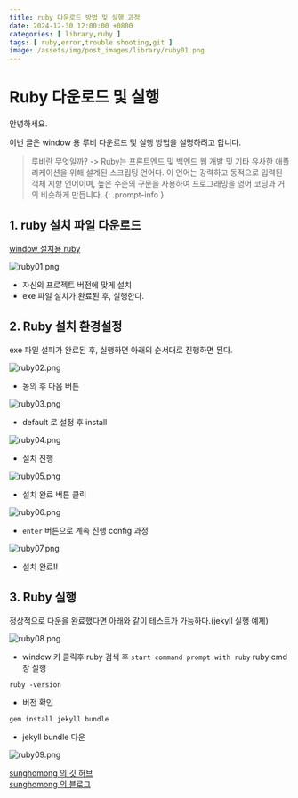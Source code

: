 ```yaml
---
title: ruby 다운로드 방법 및 실행 과정
date: 2024-12-30 12:00:00 +0800
categories: [ library,ruby ]
tags: [ ruby,error,trouble shooting,git ]
image: /assets/img/post_images/library/ruby01.png
---
```


# Ruby 다운로드 및 실행

안녕하세요.

이번 글은 window 용 루비 다운로드 및 실행 방법을 설명하려고 합니다.

> 루비란 무엇일까? -> Ruby는 프론트엔드 및 백엔드 웹 개발 및 기타 유사한 애플리케이션을 위해 설계된 스크립팅 언어다. 이 언어는 강력하고 동적으로 입력된 객체 지향 언어이며, 높은 수준의 구문을 사용하여 프로그래밍을 영어 코딩과 거의 비슷하게 만듭니다.
{: .prompt-info }

## 1. ruby 설치 파일 다운로드

[window 설치용 ruby](https://rubyinstaller.org/)

<img src="/assets/img/post_images/library/ruby01.png" alt="ruby01.png">

- 자신의 프로젝트 버전에 맞게 설치
- exe 파일 설치가 완료된 후, 실행한다.

## 2. Ruby 설치 환경설정

exe 파일 설피가 완료된 후, 실행하면 아래의 순서대로 진행하면 된다.

<img src="/assets/img/post_images/library/ruby02.png" alt="ruby02.png">

- 동의 후 다음 버튼

<img src="/assets/img/post_images/library/ruby03.png" alt="ruby03.png">

- default 로 설정 후 install

<img src="/assets/img/post_images/library/ruby04.png" alt="ruby04.png">

- 설치 진행

<img src="/assets/img/post_images/library/ruby05.png" alt="ruby05.png">

- 설치 완료 버튼 클릭

<img src="/assets/img/post_images/library/ruby06.png" alt="ruby06.png">

- `enter` 버튼으로 계속 진행 config 과정

<img src="/assets/img/post_images/library/ruby07.png" alt="ruby07.png">

- 설치 완료!!

## 3. Ruby 실행

정상적으로 다운을 완료했다면 아래와 같이 테스트가 가능하다.(jekyll 실행 예제)

<img src="/assets/img/post_images/library/ruby08.png" alt="ruby08.png">

- window 키 클릭후 ruby 검색 후 `start command prompt with ruby` ruby cmd 창 실행

```Start Command Prompt with Ruby
ruby -version
```

- 버전 확인

```Start Command Prompt with Ruby
gem install jekyll bundle
```

- jekyll bundle 다운

<img src="/assets/img/post_images/library/ruby09.png" alt="ruby09.png">


[sunghomong 의 깃 허브](https://github.com/sunghomong) <br>
[sunghomong 의 블로그](https://sunghomong.github.io/)
